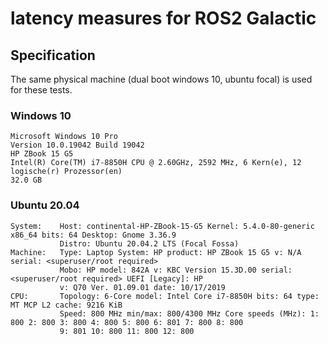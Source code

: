 # latency measures for ROS2 Galactic

## Specification

The same physical machine (dual boot windows 10, ubuntu focal) is used for these tests.

### Windows 10

```
Microsoft Windows 10 Pro
Version	10.0.19042 Build 19042
HP ZBook 15 G5
Intel(R) Core(TM) i7-8850H CPU @ 2.60GHz, 2592 MHz, 6 Kern(e), 12 logische(r) Prozessor(en)
32.0 GB
```

### Ubuntu 20.04

```
System:    Host: continental-HP-ZBook-15-G5 Kernel: 5.4.0-80-generic x86_64 bits: 64 Desktop: Gnome 3.36.9 
           Distro: Ubuntu 20.04.2 LTS (Focal Fossa) 
Machine:   Type: Laptop System: HP product: HP ZBook 15 G5 v: N/A serial: <superuser/root required> 
           Mobo: HP model: 842A v: KBC Version 15.3D.00 serial: <superuser/root required> UEFI [Legacy]: HP 
           v: Q70 Ver. 01.09.01 date: 10/17/2019 
CPU:       Topology: 6-Core model: Intel Core i7-8850H bits: 64 type: MT MCP L2 cache: 9216 KiB 
           Speed: 800 MHz min/max: 800/4300 MHz Core speeds (MHz): 1: 800 2: 800 3: 800 4: 800 5: 800 6: 801 7: 800 8: 800 
           9: 801 10: 800 11: 800 12: 800
```

